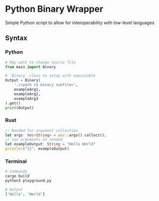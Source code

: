 # Python Binary Wrapper

Simple Python script to allow for interoperability with low-level languages  

## Syntax

### Python

```python
# May want to change source file
from main import Binary

# `Binary` class to setup with executable
Output = Binary(
    './<path to binary subfile>',
    exampleArg1,
    exampleArg2,
    exampleArg3
).get()
print(Output)
```

### Rust

```rust
// Needed for argument collection
let args: Vec<String> = env::args().collect();
// use arguments as needed
let exampleOutput: String = "Hello World"
println!("{}", exampleOutput)
```

### Terminal

```bash
# Commands
cargo build
python3 playground.py

# Output
['Hello', 'World']
```
